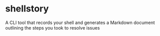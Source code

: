 # shellstory
A CLI tool that records your shell and generates a Markdown document outlining the steps you took to resolve issues
